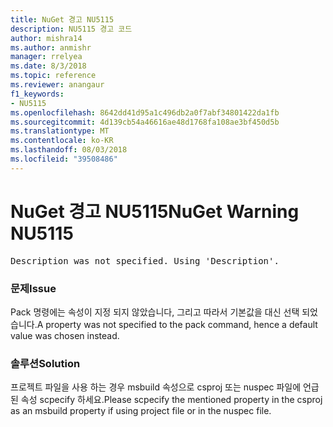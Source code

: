 ```yaml
---
title: NuGet 경고 NU5115
description: NU5115 경고 코드
author: mishra14
ms.author: anmishr
manager: rrelyea
ms.date: 8/3/2018
ms.topic: reference
ms.reviewer: anangaur
f1_keywords:
- NU5115
ms.openlocfilehash: 8642dd41d95a1c496db2a0f7abf34801422da1fb
ms.sourcegitcommit: 4d139cb54a46616ae48d1768fa108ae3bf450d5b
ms.translationtype: MT
ms.contentlocale: ko-KR
ms.lasthandoff: 08/03/2018
ms.locfileid: "39508486"
---
```

# <a name="nuget-warning-nu5115"></a><span data-ttu-id="bb629-103">NuGet 경고 NU5115</span><span class="sxs-lookup"><span data-stu-id="bb629-103">NuGet Warning NU5115</span></span>
<pre>Description was not specified. Using 'Description'.</pre>

### <a name="issue"></a><span data-ttu-id="bb629-104">문제</span><span class="sxs-lookup"><span data-stu-id="bb629-104">Issue</span></span>

<span data-ttu-id="bb629-105">Pack 명령에는 속성이 지정 되지 않았습니다, 그리고 따라서 기본값을 대신 선택 되었습니다.</span><span class="sxs-lookup"><span data-stu-id="bb629-105">A property was not specified to the pack command, hence a default value was chosen instead.</span></span>


### <a name="solution"></a><span data-ttu-id="bb629-106">솔루션</span><span class="sxs-lookup"><span data-stu-id="bb629-106">Solution</span></span>

<span data-ttu-id="bb629-107">프로젝트 파일을 사용 하는 경우 msbuild 속성으로 csproj 또는 nuspec 파일에 언급 된 속성 scpecify 하세요.</span><span class="sxs-lookup"><span data-stu-id="bb629-107">Please scpecify the mentioned property in the csproj as an msbuild property if using project file or in the nuspec file.</span></span>

